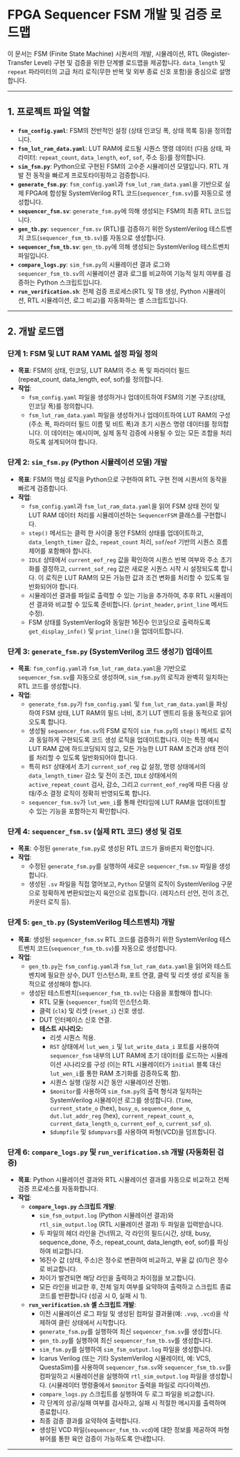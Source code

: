 # FPGA Sequencer FSM 개발 및 검증 로드맵

이 문서는 FSM (Finite State Machine) 시퀀서의 개발, 시뮬레이션, RTL (Register-Transfer Level) 구현 및 검증을 위한 단계별 로드맵을 제공합니다. `data_length` 및 `repeat` 파라미터의 고급 처리 로직(무한 반복 및 외부 종료 신호 포함)을 중심으로 설명합니다.

---

## 1. 프로젝트 파일 역할

* **`fsm_config.yaml`**: FSM의 전반적인 설정 (상태 인코딩 폭, 상태 목록 등)을 정의합니다.
* **`fsm_lut_ram_data.yaml`**: LUT RAM에 로드될 시퀀스 명령 데이터 (다음 상태, 파라미터: `repeat_count`, `data_length`, `eof`, `sof`, 주소 등)를 정의합니다.
* **`sim_fsm.py`**: Python으로 구현된 FSM의 고수준 시뮬레이션 모델입니다. RTL 개발 전 동작을 빠르게 프로토타이핑하고 검증합니다.
* **`generate_fsm.py`**: `fsm_config.yaml`과 `fsm_lut_ram_data.yaml`을 기반으로 실제 FPGA에 합성될 SystemVerilog RTL 코드(`sequencer_fsm.sv`)를 자동으로 생성합니다.
* **`sequencer_fsm.sv`**: `generate_fsm.py`에 의해 생성되는 FSM의 최종 RTL 코드입니다.
* **`gen_tb.py`**: `sequencer_fsm.sv` (RTL)를 검증하기 위한 SystemVerilog 테스트벤치 코드(`sequencer_fsm_tb.sv`)를 자동으로 생성합니다.
* **`sequencer_fsm_tb.sv`**: `gen_tb.py`에 의해 생성되는 SystemVerilog 테스트벤치 파일입니다.
* **`compare_logs.py`**: `sim_fsm.py`의 시뮬레이션 결과 로그와 `sequencer_fsm_tb.sv`의 시뮬레이션 결과 로그를 비교하여 기능적 일치 여부를 검증하는 Python 스크립트입니다.
* **`run_verification.sh`**: 전체 검증 프로세스(RTL 및 TB 생성, Python 시뮬레이션, RTL 시뮬레이션, 로그 비교)를 자동화하는 셸 스크립트입니다.

---

## 2. 개발 로드맵

### 단계 1: FSM 및 LUT RAM YAML 설정 파일 정의

* **목표**: FSM의 상태, 인코딩, LUT RAM의 주소 폭 및 파라미터 필드(repeat_count, data_length, eof, sof)를 정의합니다.
* **작업**:
    * `fsm_config.yaml` 파일을 생성하거나 업데이트하여 FSM의 기본 구조(상태, 인코딩 폭)를 정의합니다.
    * `fsm_lut_ram_data.yaml` 파일을 생성하거나 업데이트하여 LUT RAM의 구성(주소 폭, 파라미터 필드 이름 및 비트 폭)과 초기 시퀀스 명령 데이터를 정의합니다. 이 데이터는 예시이며, 실제 동작 검증에 사용될 수 있는 모든 조합을 처리하도록 설계되어야 합니다.

### 단계 2: `sim_fsm.py` (Python 시뮬레이션 모델) 개발

* **목표**: FSM의 핵심 로직을 Python으로 구현하여 RTL 구현 전에 시퀀서의 동작을 빠르게 검증합니다.
* **작업**:
    * `fsm_config.yaml`과 `fsm_lut_ram_data.yaml`을 읽어 FSM 상태 전이 및 LUT RAM 데이터 처리를 시뮬레이션하는 `SequencerFSM` 클래스를 구현합니다.
    * `step()` 메서드는 클럭 한 사이클 동안 FSM의 상태를 업데이트하고, `data_length_timer` 감소, `repeat_count` 처리, `sof`/`eof` 기반의 시퀀스 흐름 제어를 포함해야 합니다.
    * `IDLE` 상태에서 `current_eof_reg` 값을 확인하여 시퀀스 반복 여부와 주소 초기화를 결정하고, `current_sof_reg` 값은 새로운 시퀀스 시작 시 설정되도록 합니다. 이 로직은 LUT RAM의 모든 가능한 값과 조건 변화를 처리할 수 있도록 일반화되어야 합니다.
    * 시뮬레이션 결과를 파일로 출력할 수 있는 기능을 추가하여, 추후 RTL 시뮬레이션 결과와 비교할 수 있도록 준비합니다. (`print_header`, `print_line` 메서드 수정).
    * FSM 상태를 SystemVerilog와 동일한 16진수 인코딩으로 출력하도록 `get_display_info()` 및 `print_line()`을 업데이트합니다.

### 단계 3: `generate_fsm.py` (SystemVerilog 코드 생성기) 업데이트

* **목표**: `fsm_config.yaml`과 `fsm_lut_ram_data.yaml`을 기반으로 `sequencer_fsm.sv`를 자동으로 생성하며, `sim_fsm.py`의 로직과 완벽히 일치하는 RTL 코드를 생성합니다.
* **작업**:
    * `generate_fsm.py`가 `fsm_config.yaml` 및 `fsm_lut_ram_data.yaml`을 파싱하여 FSM 상태, LUT RAM의 필드 너비, 초기 LUT 엔트리 등을 동적으로 읽어오도록 합니다.
    * 생성될 `sequencer_fsm.sv`의 FSM 로직이 `sim_fsm.py`의 `step()` 메서드 로직과 동일하게 구현되도록 코드 생성 로직을 업데이트합니다. 이는 특정 예시 LUT RAM 값에 하드코딩되지 않고, 모든 가능한 LUT RAM 조건과 상태 전이를 처리할 수 있도록 일반화되어야 합니다.
    * 특히 `RST` 상태에서 초기 `current_sof_reg` 값 설정, 명령 상태에서의 `data_length_timer` 감소 및 전이 조건, `IDLE` 상태에서의 `active_repeat_count` 검사, 감소, 그리고 `current_eof_reg`에 따른 다음 상태/주소 결정 로직이 정확히 반영되도록 합니다.
    * `sequencer_fsm.sv`가 `lut_wen_i`를 통해 런타임에 LUT RAM을 업데이트할 수 있는 기능을 포함하는지 확인합니다.

### 단계 4: `sequencer_fsm.sv` (실제 RTL 코드) 생성 및 검토

* **목표**: 수정된 `generate_fsm.py`로 생성된 RTL 코드가 올바른지 확인합니다.
* **작업**:
    * 수정된 `generate_fsm.py`를 실행하여 새로운 `sequencer_fsm.sv` 파일을 생성합니다.
    * 생성된 `.sv` 파일을 직접 열어보고, `Python` 모델의 로직이 SystemVerilog 구문으로 정확하게 변환되었는지 육안으로 검토합니다. (레지스터 선언, 전이 조건, 카운터 로직 등).

### 단계 5: `gen_tb.py` (SystemVerilog 테스트벤치) 개발

* **목표**: 생성된 `sequencer_fsm.sv` RTL 코드를 검증하기 위한 SystemVerilog 테스트벤치 코드(`sequencer_fsm_tb.sv`)를 자동으로 생성합니다.
* **작업**:
    * `gen_tb.py`는 `fsm_config.yaml`과 `fsm_lut_ram_data.yaml`을 읽어와 테스트벤치에 필요한 상수, DUT 인스턴스화, 포트 연결, 클럭 및 리셋 생성 로직을 동적으로 생성해야 합니다.
    * 생성된 테스트벤치(`sequencer_fsm_tb.sv`)는 다음을 포함해야 합니다:
        * RTL 모듈 (`sequencer_fsm`)의 인스턴스화.
        * 클럭 (`clk`) 및 리셋 (`reset_i`) 신호 생성.
        * DUT 인터페이스 신호 연결.
        * **테스트 시나리오:**
            * 리셋 시퀀스 적용.
            * `RST` 상태에서 `lut_wen_i` 및 `lut_write_data_i` 포트를 사용하여 `sequencer_fsm` 내부의 LUT RAM에 초기 데이터를 로드하는 시뮬레이션 시나리오를 구성 (이는 RTL 시뮬레이터가 `initial` 블록 대신 `lut_wen_i`를 통한 RAM 초기화를 검증하도록 함).
            * 시퀀스 실행 (일정 시간 동안 시뮬레이션 진행).
            * `$monitor`를 사용하여 `sim_fsm.py`의 출력 형식과 일치하는 SystemVerilog 시뮬레이션 로그를 생성합니다. (`Time`, `current_state_o` (hex), `busy_o`, `sequence_done_o`, `dut.lut_addr_reg` (hex), `current_repeat_count_o`, `current_data_length_o`, `current_eof_o`, `current_sof_o`).
            * `$dumpfile` 및 `$dumpvars`를 사용하여 파형(VCD)을 덤프합니다.

### 단계 6: `compare_logs.py` 및 `run_verification.sh` 개발 (자동화된 검증)

* **목표**: Python 시뮬레이션 결과와 RTL 시뮬레이션 결과를 자동으로 비교하고 전체 검증 프로세스를 자동화합니다.
* **작업**:
    * **`compare_logs.py` 스크립트 개발**:
        * `sim_fsm_output.log` (Python 시뮬레이션 결과)와 `rtl_sim_output.log` (RTL 시뮬레이션 결과) 두 파일을 입력받습니다.
        * 두 파일의 헤더 라인을 건너뛰고, 각 라인의 필드(시간, 상태, busy, sequence_done, 주소, repeat_count, data_length, eof, sof)를 파싱하여 비교합니다.
        * 16진수 값 (상태, 주소)은 정수로 변환하여 비교하고, 부울 값 (0/1)은 정수로 비교합니다.
        * 차이가 발견되면 해당 라인을 출력하고 차이점을 보고합니다.
        * 모든 라인을 비교한 후, 전체 일치 여부를 요약하여 출력하고 스크립트 종료 코드를 반환합니다 (성공 시 0, 실패 시 1).
    * **`run_verification.sh` 셸 스크립트 개발**:
        * 이전 시뮬레이션 로그 파일 및 생성된 컴파일 결과물(예: `.vvp`, `.vcd`)을 삭제하여 클린 상태에서 시작합니다.
        * `generate_fsm.py`를 실행하여 최신 `sequencer_fsm.sv`를 생성합니다.
        * `gen_tb.py`를 실행하여 최신 `sequencer_fsm_tb.sv`를 생성합니다.
        * `sim_fsm.py`를 실행하여 `sim_fsm_output.log` 파일을 생성합니다.
        * Icarus Verilog (또는 기타 SystemVerilog 시뮬레이터, 예: VCS, QuestaSim)를 사용하여 `sequencer_fsm.sv`와 `sequencer_fsm_tb.sv`를 컴파일하고 시뮬레이션을 실행하여 `rtl_sim_output.log` 파일을 생성합니다. (시뮬레이터 명령줄에서 `$monitor` 출력을 파일로 리다이렉션).
        * `compare_logs.py` 스크립트를 실행하여 두 로그 파일을 비교합니다.
        * 각 단계의 성공/실패 여부를 검사하고, 실패 시 적절한 메시지를 출력하며 종료합니다.
        * 최종 검증 결과를 요약하여 출력합니다.
        * 생성된 VCD 파일(`sequencer_fsm_tb.vcd`)에 대한 정보를 제공하여 파형 뷰어를 통한 육안 검증이 가능하도록 안내합니다.

---